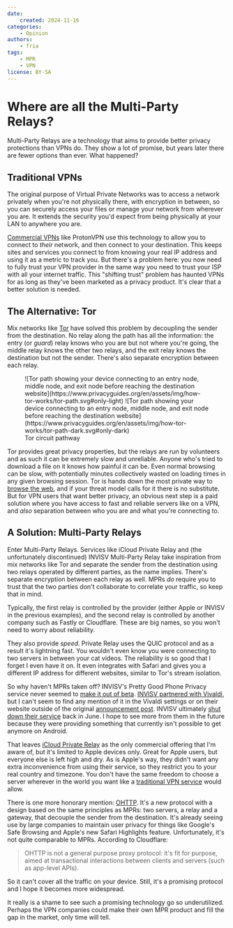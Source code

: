 ```yaml
---
date:
    created: 2024-11-16
categories:
    - Opinion
authors:
    - fria
tags:
    - MPR
    - VPN
license: BY-SA
---
```

# Where are all the Multi-Party Relays?

Multi-Party Relays are a technology that aims to provide better privacy protections than VPNs do. They show a lot of promise, but years later there are fewer options than ever. What happened?<!-- more -->

## Traditional VPNs

The original purpose of Virtual Private Networks was to access a network privately when you're not physically there, with encryption in between, so you can securely access your files or manage your network from wherever you are. It extends the security you'd expect from being physically at your LAN to anywhere you are.

[Commercial VPNs](https://www.privacyguides.org/en/basics/vpn-overview/) like ProtonVPN use this technology to allow you to connect to *their* network, and then connect to your destination. This keeps sites and services you connect to from knowing your real IP address and using it as a metric to track you. But there's a problem here: you now need to fully trust your VPN provider in the same way you need to trust your ISP with all your internet traffic. This "shifting trust" problem has haunted VPNs for as long as they've been marketed as a privacy product. It's clear that a better solution is needed.

## The Alternative: Tor

Mix networks like [Tor](https://www.privacyguides.org/en/advanced/tor-overview/) have solved this problem by decoupling the sender from the destination. No relay along the path has all the information: the entry (or *guard*) relay knows who you are but not where you're going, the middle relay knows the other two relays, and the exit relay knows the destination but not the sender. There's also separate encryption between each relay.

<figure markdown>
  ![Tor path showing your device connecting to an entry node, middle node, and exit node before reaching the destination website](https://www.privacyguides.org/en/assets/img/how-tor-works/tor-path.svg#only-light)
  ![Tor path showing your device connecting to an entry node, middle node, and exit node before reaching the destination website](https://www.privacyguides.org/en/assets/img/how-tor-works/tor-path-dark.svg#only-dark)
  <figcaption>Tor circuit pathway</figcaption>
</figure>

Tor provides great privacy properties, but the relays are run by volunteers and as such it can be extremely slow and unreliable. Anyone who's tried to download a file on it knows how painful it can be. Even normal browsing can be slow, with potentially minutes collectively wasted on loading times in any given browsing session. Tor is hands down the most private way to [browse the web](https://www.privacyguides.org/en/tor/), and if your threat model calls for it there is no substitute. But for VPN users that want better privacy, an obvious next step is a paid solution where you have access to fast and reliable servers like on a VPN, and *also* separation between who you are and what you're connecting to.

## A Solution: Multi-Party Relays

Enter Multi-Party Relays. Services like iCloud Private Relay and (the unfortunately discontinued) INVISV Multi-Party Relay take inspiration from mix networks like Tor and separate the sender from the destination using two relays operated by different parties, as the name implies. There's separate encryption between each relay as well. MPRs *do* require you to trust that the two parties don't collaborate to correlate your traffic, so keep that in mind.

Typically, the first relay is controlled by the provider (either Apple or INVISV in the previous examples), and the second relay is controlled by another company such as Fastly or Cloudflare. These are big names, so you won't need to worry about reliability.

They also provide *speed*. Private Relay uses the QUIC protocol and as a result it's lightning fast. You wouldn't even know you were connecting to two servers in between your cat videos. The reliability is so good that I forget I even have it on. It even integrates with Safari and gives you a different IP address for different websites, similar to Tor's stream isolation.

So why haven't MPRs taken off? INVISV's Pretty Good Phone Privacy service never seemed to [make it out of beta](https://invisv.com/pgpp/#pgpp-release-notes). [INVISV partnered with Vivaldi](https://invisv.com/articles/vivaldi-privacy-guard), but I can't seem to find any mention of it in the Vivaldi settings or on their website outside of the original [announcement post](https://vivaldi.com/blog/desktop/privacy-guard-your-privacy-matters-vivaldi-browser-snapshot-3319-12/). INVISV ultimately [shut down their service](https://invisv.com/articles/service_shutdown.html) back in June. I hope to see more from them in the future because they were providing something that currently isn't possible to get anymore on Android.

That leaves [iCloud Private Relay](https://support.apple.com/en-us/102602) as the only commercial offering that I'm aware of, but it's limited to Apple devices only. Great for Apple users, but everyone else is left high and dry. As is Apple's way, they didn't want any extra inconvenience from using their service, so they restrict you to your real country and timezone. You don't have the same freedom to choose a server wherever in the world you want like a [traditional VPN service](https://www.privacyguides.org/en/vpn/) would allow.

There is one more honorary mention: [OHTTP](https://blog.cloudflare.com/stronger-than-a-promise-proving-oblivious-http-privacy-properties/). It's a new protocol with a design based on the same principles as MPRs: two servers, a relay and a gateway, that decouple the sender from the destination. It's already seeing use by large companies to maintain user privacy for things like Google's Safe Browsing and Apple's new Safari Highlights feature. Unfortunately, it's not quite comparable to MPRs. According to Cloudflare:

> OHTTP is not a general purpose proxy protocol: it's fit for purpose, aimed at transactional interactions between clients and servers (such as app-level APIs).

So it can't cover all the traffic on your device. Still, it's a promising protocol and I hope it becomes more widespread.

It really is a shame to see such a promising technology go so underutilized. Perhaps the VPN companies could make their own MPR product and fill the gap in the market, only time will tell.
